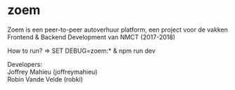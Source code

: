 # zoem

Zoem is een peer-to-peer autoverhuur platform, een project voor de vakken Frontend & Backend Development van NMCT (2017-2018)

How to run? => SET DEBUG=zoem:* & npm run dev

Developers:  
Joffrey Mahieu (joffreymahieu)  
Robin Vande Velde (robki)